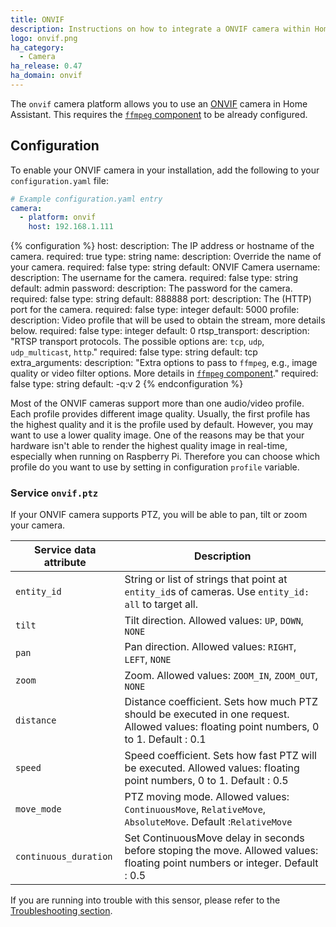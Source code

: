 ```yaml
---
title: ONVIF
description: Instructions on how to integrate a ONVIF camera within Home Assistant.
logo: onvif.png
ha_category:
  - Camera
ha_release: 0.47
ha_domain: onvif
---
```


The `onvif` camera platform allows you to use an [ONVIF](https://www.onvif.org/) camera in Home Assistant. This requires the [`ffmpeg` component](/integrations/ffmpeg/) to be already configured.

## Configuration

To enable your ONVIF camera in your installation, add the following to your `configuration.yaml` file:

```yaml
# Example configuration.yaml entry
camera:
  - platform: onvif
    host: 192.168.1.111
```

{% configuration %}
host:
  description: The IP address or hostname of the camera.
  required: true
  type: string
name:
  description: Override the name of your camera.
  required: false
  type: string
  default: ONVIF Camera
username:
  description: The username for the camera.
  required: false
  type: string
  default: admin
password:
  description: The password for the camera.
  required: false
  type: string
  default: 888888
port:
  description: The (HTTP) port for the camera.
  required: false
  type: integer
  default: 5000
profile:
  description: Video profile that will be used to obtain the stream, more details below.
  required: false
  type: integer
  default: 0
rtsp_transport:
  description: "RTSP transport protocols. The possible options are: `tcp`, `udp`, `udp_multicast`, `http`."
  required: false
  type: string
  default: tcp
extra_arguments:
  description: "Extra options to pass to `ffmpeg`, e.g., image quality or video filter options. More details in [`ffmpeg` component](/integrations/ffmpeg)."
  required: false
  type: string
  default: -q:v 2
{% endconfiguration %}

Most of the ONVIF cameras support more than one audio/video profile. Each profile provides different image quality. Usually, the first profile has the highest quality and it is the profile used by default. However, you may want to use a lower quality image. One of the reasons may be that your hardware isn't able to render the highest quality image in real-time, especially when running on Raspberry Pi. Therefore you can choose which profile do you want to use by setting in configuration `profile` variable.

### Service `onvif.ptz`

If your ONVIF camera supports PTZ, you will be able to pan, tilt or zoom your camera.

| Service data attribute | Description |
| -----------------------| ----------- |
| `entity_id` | String or list of strings that point at `entity_id`s of cameras. Use `entity_id: all` to target all.
| `tilt` | Tilt direction. Allowed values: `UP`, `DOWN`, `NONE`
| `pan` | Pan direction. Allowed values: `RIGHT`, `LEFT`, `NONE`
| `zoom` | Zoom. Allowed values: `ZOOM_IN`, `ZOOM_OUT`, `NONE`
| `distance` | Distance coefficient. Sets how much PTZ should be executed in one request. Allowed values: floating point numbers, 0 to 1. Default : 0.1
| `speed` | Speed coefficient. Sets how fast PTZ will be executed. Allowed values: floating point numbers, 0 to 1. Default : 0.5
| `move_mode` | PTZ moving mode. Allowed values: `ContinuousMove`, `RelativeMove`, `AbsoluteMove`. Default :`RelativeMove`
| `continuous_duration` | Set ContinuousMove delay in seconds before stoping the move. Allowed values: floating point numbers or integer. Default : 0.5

If you are running into trouble with this sensor, please refer to the [Troubleshooting section](/integrations/ffmpeg/#troubleshooting).
